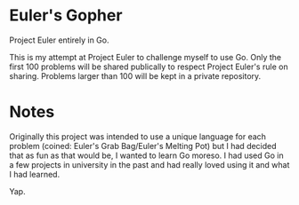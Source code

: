 # Euler's Gopher
Project Euler entirely in Go.

This is my attempt at Project Euler to challenge myself to use Go. Only the first 100 problems will be shared publically to respect Project Euler's rule on sharing. Problems larger than 100 will be kept in a private repository.

# Notes
Originally this project was intended to use a unique language for each problem (coined: Euler's Grab Bag/Euler's Melting Pot) but I had decided that as fun as that would be, I wanted to learn Go moreso. I had used Go in a few projects in university in the past and had really loved using it and what I had learned.

Yap. 
